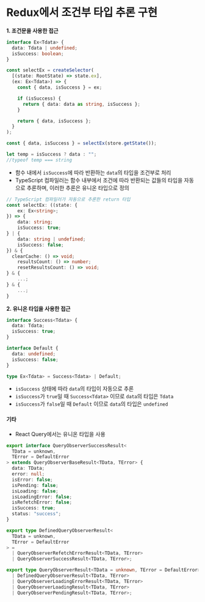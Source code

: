 # Redux에서 조건부 타입 추론 구현

**1. 조건문을 사용한 접근**

```typescript
interface Ex<Tdata> {
  data: Tdata | undefined;
  isSuccess: boolean;
}

const selectEx = createSelector(
  [(state: RootState) => state.ex],
  (ex: Ex<Tdata>) => {
    const { data, isSuccess } = ex;

    if (isSuccess) {
      return { data: data as string, isSuccess };
    }

    return { data, isSuccess };
  }
);

const { data, isSuccess } = selectEx(store.getState());

let temp = isSuccess ? data : "";
//typeof temp === string
```

- 함수 내에서 `isSuccess`에 따라 반환하는 `data`의 타입을 조건부로 처리
- TypeScript 컴파일러는 함수 내부에서 조건에 따라 반환되는 값들의 타입을 자동으로 추론하며, 이러한 추론은 유니온 타입으로 정의

```ts
// TypeScript 컴파일러가 자동으로 추론한 return 타입
const selectEx: ((state: {
    ex: Ex<string>;
}) => {
    data: string;
    isSuccess: true;
} | {
    data: string | undefined;
    isSuccess: false;
}) & {
  clearCache: () => void;
    resultsCount: () => number;
    resetResultsCount: () => void;
} & {
    ...;
} & {
    ...;
}
```

**2. 유니온 타입을 사용한 접근**

```typescript
interface Success<Tdata> {
  data: Tdata;
  isSuccess: true;
}

interface Default {
  data: undefined;
  isSuccess: false;
}

type Ex<Tdata> = Success<Tdata> | Default;
```

- `isSuccess` 상태에 따라 `data`의 타입이 자동으로 추론
- `isSuccess`가 `true`일 때 `Success<Tdata>` 이므로 `data`의 타입은 `Tdata`
- `isSuccess`가 `false`일 때 `Default` 이므로 `data`의 타입은 `undefined`

#### 기타

- React Query에서는 유니온 타입을 사용

```ts
export interface QueryObserverSuccessResult<
  TData = unknown,
  TError = DefaultError
> extends QueryObserverBaseResult<TData, TError> {
  data: TData;
  error: null;
  isError: false;
  isPending: false;
  isLoading: false;
  isLoadingError: false;
  isRefetchError: false;
  isSuccess: true;
  status: "success";
}

export type DefinedQueryObserverResult<
  TData = unknown,
  TError = DefaultError
> =
  | QueryObserverRefetchErrorResult<TData, TError>
  | QueryObserverSuccessResult<TData, TError>;

export type QueryObserverResult<TData = unknown, TError = DefaultError> =
  | DefinedQueryObserverResult<TData, TError>
  | QueryObserverLoadingErrorResult<TData, TError>
  | QueryObserverLoadingResult<TData, TError>
  | QueryObserverPendingResult<TData, TError>;
```

